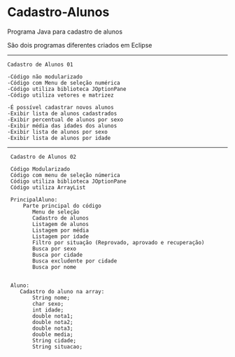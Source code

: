 # Cadastro-Alunos
Programa Java para cadastro de alunos

São dois programas diferentes criados em Eclipse

-----------------------------------------------------------  

	Cadastro de Alunos 01

  	-Código não modularizado
 	-Código com Menu de seleção numérica
  	-Código utiliza biblioteca JOptionPane
  	-Código utiliza vetores e matrizez
  
 	-É possível cadastrar novos alunos
  	-Exibir lista de alunos cadastrados
  	-Exibir percentual de alunos por sexo
  	-Exibir média das idades dos alunos
  	-Exibir lista de alunos por sexo
  	-Exibir lista de alunos por idade
  
-----------------------------------------------------------  
  
	 Cadastro de Alunos 02

 	 Código Modularizado
 	 Código com menu de seleção númerica
  	 Código utiliza biblioteca JOptionPane
 	 Código utiliza ArrayList
  
  	 PrincipalAluno:
    	 Parte principal do código
			Menu de seleção
    		Cadastro de alunos
    		Listagem de alunos
  			Listagem por média
    		Listagem por idade
    		Filtro por situação (Reprovado, aprovado e recuperação)
    		Busca por sexo
    		Busca por cidade
    		Busca excludente por cidade
    		Busca por nome
   
	
	 Aluno:
 		Cadastro do aluno na array:
			String nome;
			char sexo;
			int idade;
			double nota1;
			double nota2;
			double nota3;
      		double media;
      		String cidade;
      		String situacao;
